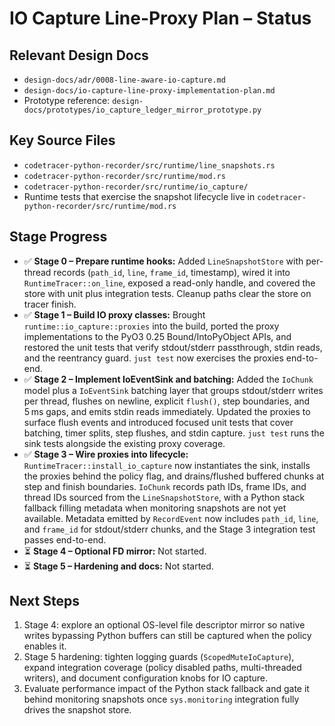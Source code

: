 # IO Capture Line-Proxy Plan – Status

## Relevant Design Docs
- `design-docs/adr/0008-line-aware-io-capture.md`
- `design-docs/io-capture-line-proxy-implementation-plan.md`
- Prototype reference: `design-docs/prototypes/io_capture_ledger_mirror_prototype.py`

## Key Source Files
- `codetracer-python-recorder/src/runtime/line_snapshots.rs`
- `codetracer-python-recorder/src/runtime/mod.rs`
- `codetracer-python-recorder/src/runtime/io_capture/`
- Runtime tests that exercise the snapshot lifecycle live in `codetracer-python-recorder/src/runtime/mod.rs`

## Stage Progress
- ✅ **Stage 0 – Prepare runtime hooks:** Added `LineSnapshotStore` with per-thread records (`path_id`, `line`, `frame_id`, timestamp), wired it into `RuntimeTracer::on_line`, exposed a read-only handle, and covered the store with unit plus integration tests. Cleanup paths clear the store on tracer finish.
- ✅ **Stage 1 – Build IO proxy classes:** Brought `runtime::io_capture::proxies` into the build, ported the proxy implementations to the PyO3 0.25 Bound/IntoPyObject APIs, and restored the unit tests that verify stdout/stderr passthrough, stdin reads, and the reentrancy guard. `just test` now exercises the proxies end-to-end.
- ✅ **Stage 2 – Implement IoEventSink and batching:** Added the `IoChunk` model plus a `IoEventSink` batching layer that groups stdout/stderr writes per thread, flushes on newline, explicit `flush()`, step boundaries, and 5 ms gaps, and emits stdin reads immediately. Updated the proxies to surface flush events and introduced focused unit tests that cover batching, timer splits, step flushes, and stdin capture. `just test` runs the sink tests alongside the existing proxy coverage.
- ✅ **Stage 3 – Wire proxies into lifecycle:** `RuntimeTracer::install_io_capture` now instantiates the sink, installs the proxies behind the policy flag, and drains/flushed buffered chunks at step and finish boundaries. `IoChunk` records path IDs, frame IDs, and thread IDs sourced from the `LineSnapshotStore`, with a Python stack fallback filling metadata when monitoring snapshots are not yet available. Metadata emitted by `RecordEvent` now includes `path_id`, `line`, and `frame_id` for stdout/stderr chunks, and the Stage 3 integration test passes end-to-end.
- ⏳ **Stage 4 – Optional FD mirror:** Not started.
- ⏳ **Stage 5 – Hardening and docs:** Not started.

## Next Steps
1. Stage 4: explore an optional OS-level file descriptor mirror so native writes bypassing Python buffers can still be captured when the policy enables it.
2. Stage 5 hardening: tighten logging guards (`ScopedMuteIoCapture`), expand integration coverage (policy disabled paths, multi-threaded writers), and document configuration knobs for IO capture.
3. Evaluate performance impact of the Python stack fallback and gate it behind monitoring snapshots once `sys.monitoring` integration fully drives the snapshot store.
